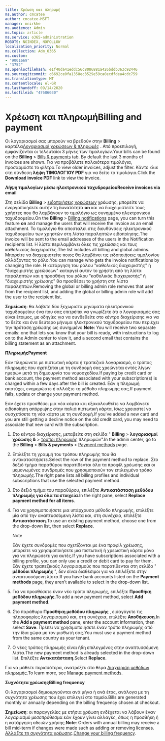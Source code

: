 ```yaml
---
title: Χρέωση και πληρωμή
ms.author: cmcatee
author: cmcatee-MSFT
manager: mnirkhe
ms.audience: Admin
ms.topic: article
ms.service: o365-administration
ROBOTS: NOINDEX, NOFOLLOW
localization_priority: Normal
ms.collection: Adm_O365
ms.custom:
- "9001669"
- "3752"
ms.openlocfilehash: e1f40da41eddc56c8086881a426bddb363c92446
ms.sourcegitcommit: c6692ce0fa1358ec3529e59ca0ecdfdea4cdc759
ms.translationtype: MT
ms.contentlocale: el-GR
ms.lasthandoff: 09/14/2020
ms.locfileid: "47686030"
---
```

# <a name="billing-and-payment"></a><span data-ttu-id="0d7a7-102">Χρέωση και πληρωμή</span><span class="sxs-lookup"><span data-stu-id="0d7a7-102">Billing and payment</span></span>

<span data-ttu-id="0d7a7-103">Οι λογαριασμοί σας μπορούν να βρεθούν στην **Billing**  >  καρτέλα[Λογαριασμοί χρεώσεων & πληρωμές](https://go.microsoft.com/fwlink/p/?linkid=848039) .  Από προεπιλογή, εμφανίζονται οι τελευταίοι 3 μήνες των τιμολογίων.</span><span class="sxs-lookup"><span data-stu-id="0d7a7-103">Your bills can be found on the **Billing** > [Bills & payments](https://go.microsoft.com/fwlink/p/?linkid=848039) tab.  By default the last 3 months of invoices are shown.</span></span>  <span data-ttu-id="0d7a7-104">Για να προβάλετε παλαιότερα τιμολόγια, προσαρμόστε το φίλτρο.</span><span class="sxs-lookup"><span data-stu-id="0d7a7-104">To view older invoices, adjust the filter.</span></span>  <span data-ttu-id="0d7a7-105">Κάντε κλικ στη σύνδεση **λήψη ΤΙΜΟΛΟΓΊΟΥ PDF** για να δείτε το τιμολόγιο.</span><span class="sxs-lookup"><span data-stu-id="0d7a7-105">Click the **Download invoice PDF** link to view the invoice.</span></span>

<span data-ttu-id="0d7a7-106">**Λήψη τιμολογίων μέσω ηλεκτρονικού ταχυδρομείου**</span><span class="sxs-lookup"><span data-stu-id="0d7a7-106">**Receive invoices via email**</span></span>

<span data-ttu-id="0d7a7-107">Στη σελίδα **Billing**  >  [ειδοποιήσεις χρεώσεων](https://go.microsoft.com/fwlink/p/?linkid=853212) χρέωσης, μπορείτε να ενεργοποιήσετε αυτήν τη δυνατότητα **on** και να διαχειριστείτε τους χρήστες που θα λαμβάνουν το τιμολόγιο ως συνημμένο ηλεκτρονικού ταχυδρομείου.</span><span class="sxs-lookup"><span data-stu-id="0d7a7-107">On the **Billing** > [Billing notifications](https://go.microsoft.com/fwlink/p/?linkid=853212) page, you can turn this feature **on** and manage the users that will receive the invoice as an email attachment.</span></span> <span data-ttu-id="0d7a7-108">Το τιμολόγιο θα αποσταλεί στις διευθύνσεις ηλεκτρονικού ταχυδρομείου των χρηστών στη λίστα παραληπτών ειδοποίησης.</span><span class="sxs-lookup"><span data-stu-id="0d7a7-108">The invoice will be sent to the email addresses of the users in the Notification recipients list.</span></span> <span data-ttu-id="0d7a7-109">Η λίστα περιλαμβάνει όλες τις χρεώσεις και τους καθολικούς διαχειριστές.</span><span class="sxs-lookup"><span data-stu-id="0d7a7-109">The list includes all billing and global admins.</span></span>  <span data-ttu-id="0d7a7-110">Μπορείτε να διαχειριστείτε ποιος θα λαμβάνει τις ειδοποιήσεις τιμολογίου αλλάζοντας το ρόλο.</span><span class="sxs-lookup"><span data-stu-id="0d7a7-110">You can manage who gets the invoice notifications by changing the role.</span></span>  <span data-ttu-id="0d7a7-111">Η κατάργηση του ρόλου "καθολικός διαχειριστής" ή "διαχειριστής χρεώσεων" καταργεί αυτόν το χρήστη από τη λίστα παραληπτών και η προσθήκη του ρόλου "καθολικός διαχειριστής" ή "διαχειριστής χρέωσης" θα προσθέσει το χρήστη στη λίστα παραληπτών.</span><span class="sxs-lookup"><span data-stu-id="0d7a7-111">Removing the global or billing admin role removes that user from the recipient list, and adding the global or billing admin role will add the user to the recipient list.</span></span>

<span data-ttu-id="0d7a7-112">**Σημείωση**: θα λάβετε δύο ξεχωριστά μηνύματα ηλεκτρονικού ταχυδρομείου: ένα που σας επιτρέπει να γνωρίζετε ότι ο λογαριασμός σας είναι έτοιμος, με οδηγίες για να συνδεθείτε στο κέντρο διαχείρισης για να το δείτε και ένα δεύτερο μήνυμα ηλεκτρονικού ταχυδρομείου που περιέχει την πρόταση χρέωσης ως συνημμένο.</span><span class="sxs-lookup"><span data-stu-id="0d7a7-112">**Note**: You will receive two separate emails: one that lets you know that your bill is ready, with instructions to log on to the Admin center to view it, and a second email that contains the billing statement as an attachment.</span></span>

<span data-ttu-id="0d7a7-113">**Πληρωμής**</span><span class="sxs-lookup"><span data-stu-id="0d7a7-113">**Payment**</span></span>

<span data-ttu-id="0d7a7-114">Εάν πληρώνετε με πιστωτική κάρτα ή τραπεζικό λογαριασμό, ο τρόπος πληρωμής που σχετίζεται με τη συνδρομή σας χρεώνεται εντός λίγων ημερών μετά τη δημιουργία του νομοσχεδίου.</span><span class="sxs-lookup"><span data-stu-id="0d7a7-114">If paying by credit card or bank account, the payment method associated with your subscription(s) is charged within a few days after the bill is created.</span></span> <span data-ttu-id="0d7a7-115">Εάν η πληρωμή αποτύχει, ενημερώστε ή αλλάξτε τη μέθοδο πληρωμής σας.</span><span class="sxs-lookup"><span data-stu-id="0d7a7-115">If payment fails, update or change your payment method.</span></span>

<span data-ttu-id="0d7a7-116">Εάν έχετε προσθέσει μια νέα κάρτα και εξακολουθείτε να λαμβάνετε ειδοποίηση απόρριψης στην παλιά πιστωτική κάρτα, ίσως χρειαστεί να συσχετίσετε τη νέα κάρτα με τη συνδρομή.</span><span class="sxs-lookup"><span data-stu-id="0d7a7-116">If you've added a new card and you are still getting a decline notice on the old credit card, you may need to associate that new card with the subscription.</span></span>

1. <span data-ttu-id="0d7a7-117">Στο κέντρο διαχείρισης, μεταβείτε στη σελίδα " **Billing**  >  **λογαριασμοί χρέωσης &**  >  [τρόποι πληρωμής](https://go.microsoft.com/fwlink/p/?linkid=2018806) πληρωμών".</span><span class="sxs-lookup"><span data-stu-id="0d7a7-117">In the admin center, go to the **Billing** > **Bills & payments** > [Payment methods](https://go.microsoft.com/fwlink/p/?linkid=2018806) page.</span></span>

2. <span data-ttu-id="0d7a7-118">Επιλέξτε τη γραμμή του τρόπου πληρωμής που θα αντικαταστήσετε.</span><span class="sxs-lookup"><span data-stu-id="0d7a7-118">Select the row of the payment method to replace.</span></span> <span data-ttu-id="0d7a7-119">Στο δεξιό τμήμα παραθύρου παρατίθενται όλα τα προφίλ χρέωσης και οι μεμονωμένες συνδρομές που χρησιμοποιούν τον επιλεγμένο τρόπο πληρωμής.</span><span class="sxs-lookup"><span data-stu-id="0d7a7-119">The right pane lists all billing profiles and individual subscriptions that use the selected payment method.</span></span>

3. <span data-ttu-id="0d7a7-120">Στο δεξιό τμήμα του παραθύρου, επιλέξτε **Αντικατάσταση μεθόδου πληρωμής για όλα τα στοιχεία**.</span><span class="sxs-lookup"><span data-stu-id="0d7a7-120">In the right pane, select **Replace payment method for all items**.</span></span>

4. <span data-ttu-id="0d7a7-121">Για να χρησιμοποιήσετε μια υπάρχουσα μέθοδο πληρωμής, επιλέξτε μία από την αναπτυσσόμενη λίστα και, στη συνέχεια, επιλέξτε **Αντικατάσταση**.</span><span class="sxs-lookup"><span data-stu-id="0d7a7-121">To use an existing payment method, choose one from the drop-down list, then select **Replace**.</span></span>

    > [!NOTE]
    > <span data-ttu-id="0d7a7-122">Εάν έχετε συνδρομές που σχετίζονται με ένα προφίλ χρέωσης, μπορείτε να χρησιμοποιήσετε μια πιστωτική ή χρεωστική κάρτα μόνο για να πληρώσετε για αυτές.</span><span class="sxs-lookup"><span data-stu-id="0d7a7-122">If you have subscriptions associated with a billing profile, you can only use a credit or debit card to pay for them.</span></span> <span data-ttu-id="0d7a7-123">Εάν έχετε τραπεζικούς λογαριασμούς που παρατίθενται στη σελίδα " **μέθοδοι πληρωμής** ", δεν είναι διαθέσιμοι για να επιλέξετε στην αναπτυσσόμενη λίστα.</span><span class="sxs-lookup"><span data-stu-id="0d7a7-123">If you have bank accounts listed on the **Payment methods** page, they aren't available to select in the drop-down list.</span></span>

5. <span data-ttu-id="0d7a7-124">Για να προσθέσετε έναν νέο τρόπο πληρωμής, επιλέξτε **Προσθήκη μεθόδου πληρωμής**.</span><span class="sxs-lookup"><span data-stu-id="0d7a7-124">To add a new payment method, select **Add payment method**.</span></span>

6. <span data-ttu-id="0d7a7-125">Στο παράθυρο **Προσθήκη μεθόδου πληρωμής** , εισαγάγετε τις πληροφορίες λογαριασμού και, στη συνέχεια, επιλέξτε **Αποθήκευση**.</span><span class="sxs-lookup"><span data-stu-id="0d7a7-125">In the **Add a payment method** pane, enter the account information, then select **Save**.</span></span> <span data-ttu-id="0d7a7-126">Πρέπει να χρησιμοποιήσετε έναν τρόπο πληρωμής από την ίδια χώρα με τον μισθωτή σας.</span><span class="sxs-lookup"><span data-stu-id="0d7a7-126">You must use a payment method from the same country as your tenant.</span></span>

7. <span data-ttu-id="0d7a7-127">Ο νέος τρόπος πληρωμής είναι ήδη επιλεγμένος στην αναπτυσσόμενη λίστα.</span><span class="sxs-lookup"><span data-stu-id="0d7a7-127">The new payment method is already selected in the drop-down list.</span></span> <span data-ttu-id="0d7a7-128">Επιλέξτε **Αντικατάσταση**.</span><span class="sxs-lookup"><span data-stu-id="0d7a7-128">Select **Replace**.</span></span>

<span data-ttu-id="0d7a7-129">Για να μάθετε περισσότερα, ανατρέξτε στο θέμα [Διαχείριση μεθόδων πληρωμής](https://docs.microsoft.com/microsoft-365/commerce/billing-and-payments/manage-payment-methods).</span><span class="sxs-lookup"><span data-stu-id="0d7a7-129">To learn more, see [Manage payment methods](https://docs.microsoft.com/microsoft-365/commerce/billing-and-payments/manage-payment-methods).</span></span>

<span data-ttu-id="0d7a7-130">**Συχνότητα χρέωσης**</span><span class="sxs-lookup"><span data-stu-id="0d7a7-130">**Billing frequency**</span></span>

<span data-ttu-id="0d7a7-131">Οι λογαριασμοί δημιουργούνται ανά μήνα ή ανά έτος, ανάλογα με τη συχνότητα χρέωσης που έχει επιλεγεί στο ταμείο.</span><span class="sxs-lookup"><span data-stu-id="0d7a7-131">Bills are generated monthly or annually depending on the billing frequency chosen at checkout.</span></span>  

<span data-ttu-id="0d7a7-132">**Σημείωση**: οι παραγγελίες με ετήσια χρέωση ενδέχεται να λάβουν έναν λογαριασμό μεσοπρόθεσμα εάν έχουν γίνει αλλαγές, όπως η προσθήκη ή η κατάργηση αδειών χρήσης.</span><span class="sxs-lookup"><span data-stu-id="0d7a7-132">**Note**: Orders with annual billing may receive a bill mid-term if changes were made such as adding or removing licenses.</span></span> <span data-ttu-id="0d7a7-133">[Αλλάξτε τη συχνότητα χρέωσης](https://docs.microsoft.com/microsoft-365/commerce/billing-and-payments/change-payment-frequency).</span><span class="sxs-lookup"><span data-stu-id="0d7a7-133">[Change your billing frequency](https://docs.microsoft.com/microsoft-365/commerce/billing-and-payments/change-payment-frequency).</span></span>
